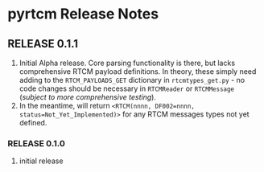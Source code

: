 # pyrtcm Release Notes

## RELEASE 0.1.1

1. Initial Alpha release. Core parsing functionality is there, but lacks comprehensive RTCM payload definitions. In theory, these simply need adding to the `RTCM_PAYLOADS_GET` dictionary in `rtcmtypes_get.py` - no code changes should be necessary in `RTCMReader` or `RTCMMessage` (*subject to more comprehensive testing*). 
2. In the meantime, will return `<RTCM(nnnn, DF002=nnnn, status=Not_Yet_Implemented)>` for any RTCM messages types not yet defined.

### RELEASE 0.1.0

1. initial release 